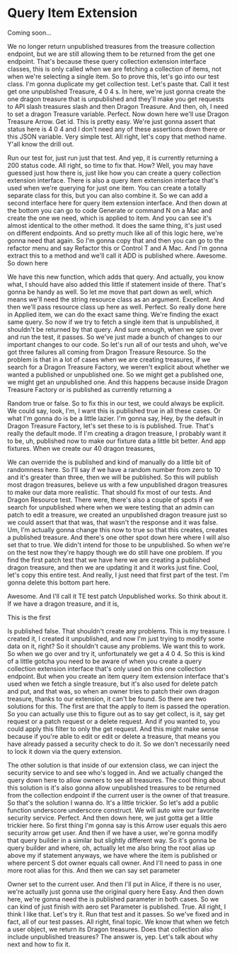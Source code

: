 # Query Item Extension

Coming soon...

We no longer return unpublished treasures from the treasure collection endpoint, but we are still allowing them to be returned from the get one endpoint. That's because these query collection extension interface classes, this is only called when we are fetching a collection of items, not when we're selecting a single item. So to prove this, let's go into our test class. I'm gonna duplicate my get collection test. Let's paste that. Call it test get one unpublished Treasure, 4 0 4 s. In here, we're just gonna create the one dragon treasure that is unpublished and they'll make you get requests to API slash treasures slash and then Dragon Treasure. And then, oh, I need to set a dragon Treasure variable. Perfect. Now down here we'll use Dragon Treasure Arrow. Get id. This is pretty easy. We're just gonna assert that status here is 4 0 4 and I don't need any of these assertions down there or this JSON variable. Very simple test. All right, let's copy that method name. Y'all know the drill out.

Run our test for, just run just that test. And yep, it is currently returning a 200 status code. All right, so time to fix that. How? Well, you may have guessed just how there is, just like how you can create a query collection extension interface. There is also a query item extension interface that's used when we're querying for just one item. You can create a totally separate class for this, but you can also combine it. So we can add a second interface here for query item extension interface. And then down at the bottom you can go to code Generate or command N on a Mac and create the one we need, which is applied to item. And you can see it's almost identical to the other method. It does the same thing, it's just used on different endpoints. And so pretty much like all of this logic here, we're gonna need that again. So I'm gonna copy that and then you can go to the refactor menu and say Refactor this or Control T and A Mac. And I'm gonna extract this to a method and we'll call it ADD is published where. Awesome. So down here

We have this new function, which adds that query. And actually, you know what, I should have also added this little if statement inside of there. That's gonna be handy as well. So let me move that part down as well, which means we'll need the string resource class as an argument. Excellent. And then we'll pass resource class up here as well. Perfect. So really done here in Applied item, we can do the exact same thing. We're finding the exact same query. So now if we try to fetch a single item that is unpublished, it shouldn't be returned by that query. And sure enough, when we spin over and run the test, it passes. So we've just made a bunch of changes to our important changes to our code. So let's run all of our tests and uhoh, we've got three failures all coming from Dragon Treasure Resource. So the problem is that in a lot of cases when we are creating treasures, if we search for a Dragon Treasure Factory, we weren't explicit about whether we wanted a published or unpublished one. So we might get a published one, we might get an unpublished one. And this happens because inside Dragon Treasure Factory or is published as currently returning a

Random true or false. So to fix this in our test, we could always be explicit. We could say, look, I'm, I want this is published true in all these cases. Or what I'm gonna do is be a little lazier. I'm gonna say, Hey, by the default in Dragon Treasure Factory, let's set these to is is published. True. That's really the default mode. If I'm creating a dragon treasure, I probably want it to be, uh, published now to make our fixture data a little bit better. And app fixtures. When we create our 40 dragon treasures,

We can override the is published and kind of manually do a little bit of randomness here. So I'll say if we have a random number from zero to 10 and it's greater than three, then we will be published. So this will publish most dragon treasures, believe us with a few unpublished dragon treasures to make our data more realistic. That should fix most of our tests. And Dragon Resource test. There were, there's also a couple of spots if we search for unpublished where when we were testing that an admin can patch to edit a treasure, we created an unpublished dragon treasure just so we could assert that that was, that wasn't the response and it was false. Um, I'm actually gonna change this now to true so that this creates, creates a published treasure. And there's one other spot down here where I will also set that to true. We didn't intend for those to be unpublished. So when we're on the test now they're happy though we do still have one problem. If you find the first patch test that we have here we are creating a published dragon treasure, and then we are updating it and it works just fine. Cool, let's copy this entire test. And really, I just need that first part of the test. I'm gonna delete this bottom part here.

Awesome. And I'll call it TE test patch Unpublished works. So think about it. If we have a dragon treasure, and it is,

This is the first

Is published false. That shouldn't create any problems. This is my treasure. I created it, I created it unpublished, and now I'm just trying to modify some data on it, right? So it shouldn't cause any problems. We want this to work. So when we go over and try it, unfortunately we get a 4 0 4. So this is kind of a little gotcha you need to be aware of when you create a query collection extension interface that's only used on this one collection endpoint. But when you create an item query item extension interface that's used when we fetch a single treasure, but it's also used for delete patch and put, and that was, so when an owner tries to patch their own dragon treasure, thanks to our extension, it can't be found. So there are two solutions for this. The first are that the apply to item is passed the operation. So you can actually use this to figure out as to say get collect, is it, say get request or a patch request or a delete request. And if you wanted to, you could apply this filter to only the get request. And this might make sense because if you're able to edit or edit or delete a treasure, that means you have already passed a security check to do it. So we don't necessarily need to lock it down via the query extension.

The other solution is that inside of our extension class, we can inject the security service to and see who's logged in. And we actually changed the query down here to allow owners to see all treasures. The cool thing about this solution is it's also gonna allow unpublished treasures to be returned from the collection endpoint if the current user is the owner of that treasure. So that's the solution I wanna do. It's a little trickier. So let's add a public function underscore underscore construct. We will auto wire our favorite security service. Perfect. And then down here, we just gotta get a little trickier here. So first thing I'm gonna say is this Arrow user equals this aero security arrow get user. And then if we have a user, we're gonna modify that query builder in a similar but slightly different way. So it's gonna be query builder and where, oh, actually let me also bring the root alias up above my if statement anyways, we have where the item is published or where percent S dot owner equals call owner. And I'll need to pass in one more root alias for this. And then we can say set parameter

Owner set to the current user. And then I'll put in Alice, if there is no user, we're actually just gonna use the original query here Easy. And then down here, we're gonna need the is published parameter in both cases. So we can kind of just finish with aero set Parameter is published. True. All right, I think I like that. Let's try it. Run that test and it passes. So we've fixed and in fact, all of our test passes. All right, final topic. We know that when we fetch a user object, we return its Dragon treasures. Does that collection also include unpublished treasures? The answer is, yep. Let's talk about why next and how to fix it.